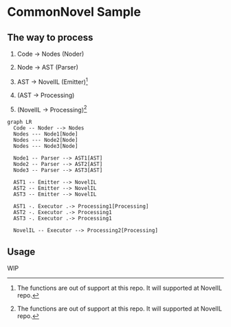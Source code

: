 # CommonNovel Sample

## The way to process

1. Code → Nodes (Noder)
2. Node → AST (Parser)
3. AST → NovelIL (Emitter)[^out-of-support]

4. (AST → Processing)
5. (NovelIL → Processing)[^out-of-support]

[^out-of-support]: The functions are out of support at this repo. It will supported at NovelIL repo.

```mermaid
graph LR
  Code -- Noder --> Nodes
  Nodes --- Node1[Node]
  Nodes --- Node2[Node]
  Nodes --- Node3[Node]

  Node1 -- Parser --> AST1[AST]
  Node2 -- Parser --> AST2[AST]
  Node3 -- Parser --> AST3[AST]

  AST1 -- Emitter --> NovelIL
  AST2 -- Emitter --> NovelIL
  AST3 -- Emitter --> NovelIL

  AST1 -. Executor .-> Processing1[Processing]
  AST2 -. Executor .-> Processing1
  AST3 -. Executor .-> Processing1

  NovelIL -- Executor --> Processing2[Processing]
```

## Usage

WIP

<!--
```cs
using CommonNovel;

string[] nodes = Compiler.Noder(args[0]);
string[][] tokens = [];
// string[][][] result = [];

int i = 0;
foreach (string node in nodes)
{
    Array.Resize(ref tokens, i + 1);
    tokens[i] = Compiler.Parse(node);
    i++;
}

// AST([]);
```
-->
